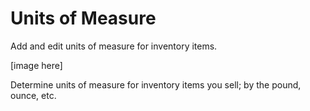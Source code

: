 # Units of Measure

Add and edit units of measure for inventory items.

[image here]

Determine units of measure for inventory items you sell; by the pound, ounce, etc.


